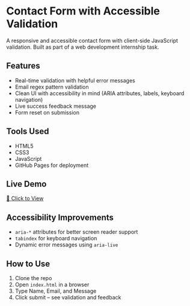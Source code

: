 # Contact Form with Accessible Validation

A responsive and accessible contact form with client-side JavaScript validation. Built as part of a web development internship task.

## Features

- Real-time validation with helpful error messages
- Email regex pattern validation
- Clean UI with accessibility in mind (ARIA attributes, labels, keyboard navigation)
- Live success feedback message
- Form reset on submission

## Tools Used

- HTML5
- CSS3
- JavaScript
- GitHub Pages for deployment

## Live Demo

[🔗 Click to View](https://yourusername.github.io/contact-form-validation/)

## Accessibility Improvements

- `aria-*` attributes for better screen reader support
- `tabindex` for keyboard navigation
- Dynamic error messages using `aria-live`

## How to Use

1. Clone the repo
2. Open `index.html` in a browser
3. Type Name, Email, and Message
4. Click submit – see validation and feedback
